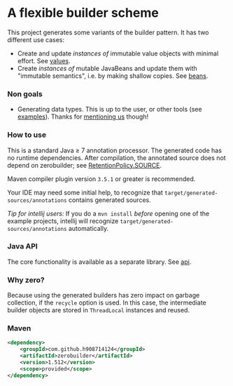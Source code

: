 # A flexible builder scheme

This project generates some variants of the builder pattern.
It has two different use cases:

* Create and update <em>instances of</em> immutable value objects with minimal effort. 
  See [values](values.md).
* Create <em>instances of</em> mutable JavaBeans and update them with "immutable semantics", i.e. by making shallow copies.
  See [beans](beans.md).

### Non goals

* Generating data types. This is up to the user, or other tools (see [examples](examples)).
  Thanks for [mentioning us](https://github.com/jodastephen/compare-beangen) though!

### How to use

This is a standard Java &ge; 7 annotation processor.
The generated code has no runtime dependencies.
After compilation, the annotated source does not depend on zerobuilder; see
[RetentionPolicy.SOURCE](https://docs.oracle.com/javase/7/docs/api/java/lang/annotation/RetentionPolicy.html#SOURCE).

Maven compiler plugin version `3.5.1` or greater is recommended.

Your IDE may need some initial help, to recognize that `target/generated-sources/annotations`
contains generated sources.

<em>Tip for intellij users:</em> If you do a `mvn install` _before_ opening one of the example projects,
intellij will recognize `target/generated-sources/annotations` automatically.

### Java API

The core functionality is available as a separate library. See [api](api).

### Why zero?

Because using the generated builders has zero impact on garbage collection, if the `recycle` option is used.
In this case, the intermediate builder objects are stored in `ThreadLocal` instances and reused.

### Maven

````xml
<dependency>
    <groupId>com.github.h908714124</groupId>
    <artifactId>zerobuilder</artifactId>
    <version>1.512</version>
    <scope>provided</scope>
</dependency>
````
